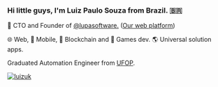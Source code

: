 ### Hi little guys, I'm Luiz Paulo Souza from Brazil. 🇧🇷

🔭 CTO and Founder of <a href='https://github.com/lupasoftware'>@lupasoftware.</a> (<a href='https://lupatech.io'>Our web platform</a>)

🌐 Web, 📲 Mobile, 💎 Blockchain and 👾 Games dev.
🌎 Universal solution apps.

Graduated Automation Engineer from  <a href='https://ufop.br'>UFOP</a>.

[![luizuk](https://github-readme-stats.vercel.app/api/top-langs/?username=luizuk&hide=html&layout=compact&theme=tokyonight&show_icons=true)](https://github.com/luizuk/)





<!--
**luizuk/luizuk** is a ✨ _special_ ✨ repository because its `README.md` (this file) appears on your GitHub profile.

Here are some ideas to get you started:


⚡ React Native Engineer.
⚡ UX/UI Designer.



- 🔭 I’m currently working on ...
- 🌱 I’m currently learning ...
- 👯 I’m looking to collaborate on ...
- 🤔 I’m looking for help with ...
- 💬 Ask me about ...
- 📫 How to reach me: ...
- 😄 Pronouns: ...
- ⚡ Fun fact: ...
-->

